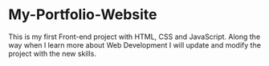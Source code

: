 # My-Portfolio-Website 

This is my first Front-end project with HTML, CSS and JavaScript. Along the way when I learn more about Web Development I will update and modify the project with the new skills.
